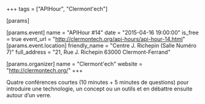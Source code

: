 +++
tags = ["APIHour", "Clermont'ech"]

[params]

[params.event]
name = "APIHour #14"
date = "2015-04-16 19:00:00"
is_free = true
event_url = "http://clermontech.org/api-hours/api-hour-14.html"
[params.event.location]
friendly_name = "Centre J. Richepin (Salle Numéro 7)"
full_address = "21, Rue J. Richepin 63000 Clermont-Ferrand"

[params.organizer]
name = "Clermont'ech"
website = "http://clermontech.org/"
+++

Quatre conférences courtes (10 minutes + 5 minutes de questions) pour introduire une technologie, un concept ou un outils et en débattre ensuite autour d’un verre.
